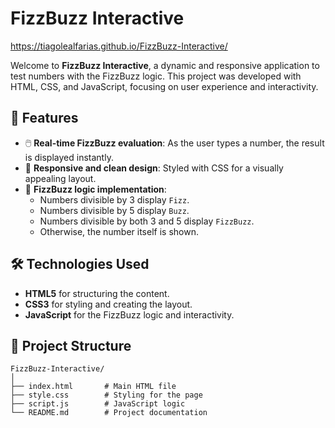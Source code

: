 # FizzBuzz Interactive

https://tiagolealfarias.github.io/FizzBuzz-Interactive/

Welcome to **FizzBuzz Interactive**, a dynamic and responsive application to test numbers with the FizzBuzz logic. This project was developed with HTML, CSS, and JavaScript, focusing on user experience and interactivity.

## 🚀 Features

- 🖱️ **Real-time FizzBuzz evaluation**: As the user types a number, the result is displayed instantly.
- 🎨 **Responsive and clean design**: Styled with CSS for a visually appealing layout.
- 🧮 **FizzBuzz logic implementation**:
  - Numbers divisible by 3 display `Fizz`.
  - Numbers divisible by 5 display `Buzz`.
  - Numbers divisible by both 3 and 5 display `FizzBuzz`.
  - Otherwise, the number itself is shown.

## 🛠️ Technologies Used

- **HTML5** for structuring the content.
- **CSS3** for styling and creating the layout.
- **JavaScript** for the FizzBuzz logic and interactivity.

## 📂 Project Structure

```plaintext
FizzBuzz-Interactive/
│
├── index.html       # Main HTML file
├── style.css        # Styling for the page
├── script.js        # JavaScript logic
└── README.md        # Project documentation
